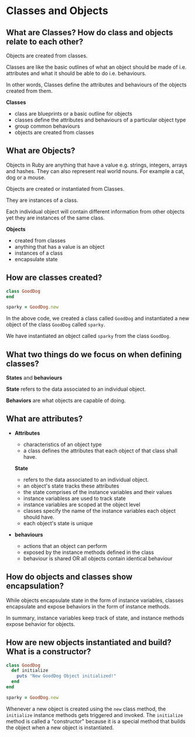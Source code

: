 # Classes and Objects

## What are Classes? How do class and objects relate to each other?

Objects are created from classes. 

Classes are like the basic outlines of what an object should be made of i.e. attributes and what it should be able to do i.e. behaviours.

In other words, Classes define the attributes and behaviours of the objects created from them. 

**Classes**

- class are blueprints or a basic outline for objects
- classes define the attributes and behaviours of a particular object type
- group common behaviours
- objects are created from classes

## What are Objects?

Objects in Ruby are anything that have a value e.g. strings, integers, arrays and hashes. They can also represent real world nouns. For example a cat, dog or a mouse.

Objects are created or instantiated from Classes.

They are instances of a class. 

Each individual object will contain different information from other objects yet they are instances of the same class. 

**Objects**

- created from classes 
- anything that has a value is an object
- instances of a class
- encapsulate state

## How are classes created?

```ruby
class GoodDog
end

sparky = GoodDog.new
```

In the above code, we created a class called `GoodDog` and instantiated a new object of the class `GoodDog` called `sparky`.

We have instantiated an object called `sparky` from the class `GoodDog`.

## What two things do we focus on when defining classes?

**States** and **behaviours**

**State** refers to the data associated to an individual object.

**Behaviors** are what objects are capable of doing.

## What are attributes?

- **Attributes** 
  - characteristics of an object type
  - a class defines the attributes that each object of that class shall have.

  **State**
  - refers to the data associated to an individual object.
  - an object's state tracks these attributes
  - the state comprises of the instance variables and their values
  - instance variabless are used to track state
  - instance variables are scoped at the object level
  - classes specify the name of the instance variables each object should have.
  - each object's state is unique

- **behaviours** 
  - actions that an object can perform
  - exposed by the instance methods defined in the class
  - behaviour is shared OR all objects contain identical behaviour

## How do objects and classes show encapsulation?

While objects encapsulate state in the form of instance variables, classes encapsulate and expose behaviors in the form of instance methods.

In summary, instance variables keep track of state, and instance methods expose behavior for objects.

## How are new objects instantiated and build? What is a constructor?

```ruby
class GoodDog
  def initialize
    puts "New GoodDog Object initialized!"
  end
end

sparky = GoodDog.new

```

Whenever a new object is created using the `new` class method, the `initialize` instance methods gets triggered and invoked. The `initialize` method is called a "constructor" because it is a special method that builds the object when a new object is instantiated.

